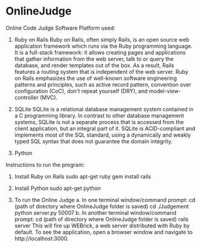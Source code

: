 # OnlineJudge
Online Code Judge
Software Platform used:

1.	Ruby on Rails
Ruby on Rails, often simply Rails, is an open source web application framework which runs via the Ruby programming language. It is a full-stack framework: it allows creating pages and applications that gather information from the web server, talk to or query the database, and render templates out of the box. As a result, Rails features a routing system that is independent of the web server.
Ruby on Rails emphasizes the use of well-known software engineering patterns and principles, such as active record pattern, convention over configuration (CoC), don't repeat yourself (DRY), and model-view-controller (MVC).

2.	SQLite
SQLite is a relational database management system contained in a C programming library. In contrast to other database management systems, SQLite is not a separate process that is accessed from the client application, but an integral part of it.
SQLite is ACID-compliant and implements most of the SQL standard, using a dynamically and weakly typed SQL syntax that does not guarantee the domain integrity.

3.	Python
	
Instructions to run the program:

1.	Install Ruby on Rails 
sudo apt-get ruby
gem install rails

2.	Install Python
sudo apt-get python

3.	To run the Online Judge
	a. In one terminal window/command prompt:
		cd (path of directory where OnlineJudge folder is saved)
	cd ./Judgement
	python server.py 50007
	b. In another terminal window/command prompt:
	cd (path of directory where OnlineJudge folder is saved)
	rails server
	This will fire up WEBrick, a web server distributed with Ruby by default. To see the application, open a browser 	window and navigate to http://localhost:3000.
